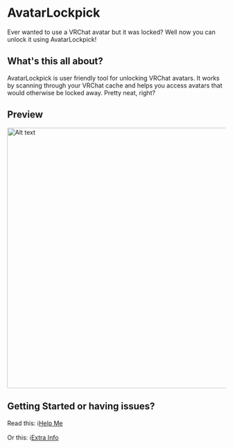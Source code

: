 # AvatarLockpick
Ever wanted to use a VRChat avatar but it was locked? Well now you can unlock it using AvatarLockpick!

## What's this all about?
AvatarLockpick is user friendly tool for unlocking VRChat avatars. It works by scanning through your VRChat cache and helps you access avatars that would otherwise be locked away. Pretty neat, right?

## Preview
<img src="https://github.com/scrim-dev/AvatarLockpick/blob/master/Showcase/SoftwareShowcase.png" width="600" alt="Alt text">

## Getting Started or having issues?
Read this: ℹ️[Help Me](https://github.com/scrim-dev/AvatarLockpick/blob/master/HELP.md)

Or this: ℹ️[Extra Info](https://github.com/scrim-dev/AvatarLockpick/blob/master/EXTRAS.md)